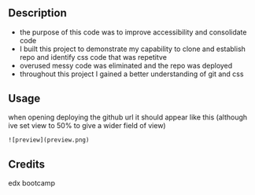 # <code-refactor>

## Description

- the purpose of this code was to improve accessibility and consolidate code
- I built this project to demonstrate my capability to clone and establish repo and identify css code that was repetitve
- overused messy code was eliminated and the repo was deployed
- throughout this project I gained a better understanding of git and css

## Usage

when opening deploying the github url it should appear like this (although ive set view to 50% to give a wider field of view)

    ![preview](preview.png)




## Credits

edx bootcamp
